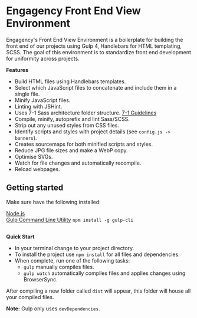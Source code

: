 # Engagency Front End View Environment

Engagency's Front End View Environment is a boilerplate for building the front end of our projects using Gulp 4, Handlebars for HTML templating, SCSS. The goal of this environment is to standardize front end development for uniformity across projects.

**Features**

- Build HTML files using Handlebars templates.
- Select which JavaScript files to concatenate and include them in a single file.
- Minify JavaScript files.
- Linting with JSHint.
- Uses 7-1 Sass architecture folder structure. [7-1 Guidelines](https://sass-guidelin.es/#the-7-1-pattern)
- Compile, minify, autoprefix and lint Sass/SCSS.
- Strip out any unused styles from CSS files.
- Identify scripts and styles with project details (see `config.js -> banners`).
- Creates sourcemaps for both minified scripts and styles.
- Reduce JPG file sizes and make a WebP copy.
- Optimise SVGs.
- Watch for file changes and automatically recompile.
- Reload webpages.

## Getting started

Make sure have the following installed:

[Node.js](https://nodejs.org/en/)  
[Gulp Command Line Utility](https://gulpjs.com/) `npm install -g gulp-cli`

##

**Quick Start**

- In your terminal change to your project directory.
- To install the project use `npm install` for all files and dependencies.
- When complete, run one of the following tasks:
  - `gulp` manually compiles files.
  - `gulp watch` automatically compiles files and applies changes using BrowserSync.

After compiling a new folder called `dist` will appear, this folder will house all your compiled files.

**Note:** Gulp only uses `devDependencies`.

##